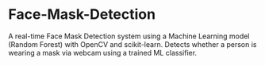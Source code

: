 # Face-Mask-Detection
 A real-time Face Mask Detection system using a Machine Learning model (Random Forest) with OpenCV and scikit-learn. Detects whether a person is wearing a mask via webcam using a trained ML classifier.

